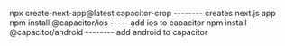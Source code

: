 npx create-next-app@latest capacitor-crop -------- creates next.js app
npm install @capacitor/ios ----- add ios to capacitor
npm install @capacitor/android -------- add android to capacitor

